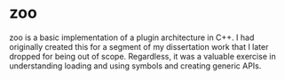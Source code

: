 # zoo

zoo is a basic implementation of a plugin architecture in C++. I had
originally created this for a segment of my dissertation work that I later
dropped for being out of scope. Regardless, it was a valuable exercise in
understanding loading and using symbols and creating generic APIs.
